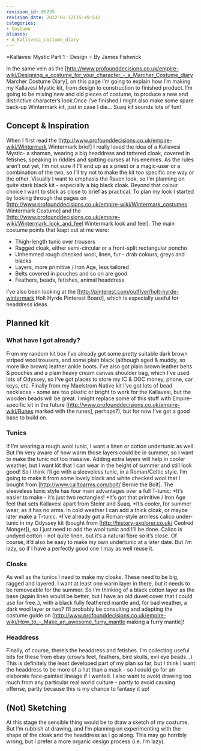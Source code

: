 ```yaml
---
revision_id: 85235
revision_date: 2022-01-12T15:49:51Z
categories:
- Costume
aliases:
- A_Kallivesi_costume_diary
---
```



=Kallavesi Mystic Part 1 - Design =
By James Fishwick 

In the same vein as the [http://www.profounddecisions.co.uk/empire-wiki/Designing_a_costume_for_your_character_-_a_Marcher_Costume_diary Marcher Costume Diary], on this page I’m going to explain how I’m making my Kallavesi Mystic kit, from design to construction to finished product. I’m going to be mixing new and old pieces of costume, to produce a new and distinctive character’s look.Once I’ve finished I might also make some spare back-up Wintermark kit, just in case I die... Suaq kit sounds lots of fun!

## Concept & Inspiration
When I first read the [http://www.profounddecisions.co.uk/empire-wiki/Wintermark Wintermark brief] I really loved the idea of a Kallavesi Mystic- a shaman, wearing a big headdress and tattered cloak, covered in fetishes, speaking in riddles and spitting curses at his enemies. As the rules aren’t out yet, I’m not sure if I’ll end up as a priest or a magic-user or a combination of the two, so I’ll try not to make the kit too specific one way or the other. Visually I want to emphasis the Raven look, so I’m planning on quite stark black kit - especially a big black cloak. Beyond that colour choice I want to stick as close to brief as practical. To plan my look I started by looking through the pages on [http://www.profounddecisions.co.uk/empire-wiki/Wintermark_costumes Wintermark Costume] and the [http://www.profounddecisions.co.uk/empire-wiki/Wintermark_look_and_feel Wintermark look and feel]. The main costume points that leapt out at me were:

* Thigh-length tunic over trousers
* Ragged cloak, either semi-circular or a front-split rectangular poncho
* Unhemmed rough checked wool, linen, fur - drab colours, greys and blacks
* Layers, more primitive / Iron Age, less tailored
* Belts covered in pouches and so on are good
* Feathers, beads, fetishes, animal headdress

I’ve also been looking at the [http://pinterest.com/outflyer/holt-hyrde-wintermark Holt Hyrde Pinterest Board], which is especially useful for headdress ideas. 

## Planned kit
### What have I got already?
From my random kit box I’ve already got some pretty suitable dark brown striped wool trousers, and some plain black (although aged & muddy, so more like brown) leather ankle boots. I’ve also got plain brown leather belts & pouches and a plain heavy cream canvas shoulder bag, which I’ve used lots of Odyssey, so I’ve got places to store my IC & OOC money, phone, car keys, etc. Finally from my Maelstrom Native kit I’ve got lots of bead necklaces - some are too plastic or bright to work for the Kallavesi, but the wooden beads will be great. I might replace some of this stuff with Empire-specific kit in the future [http://www.profounddecisions.co.uk/empire-wiki/Runes marked with the runes], perhaps?), but for now I’ve got a good base to build on.

### Tunics
If I’m wearing a rough wool tunic, I want a linen or cotton undertunic as well. But I’m very aware of how warm those layers could be in summer, so I want to make the tunic not too massive. Adding extra layers will help in cooler weather, but I want kit that I can wear in the height of summer and still look good! So I think I’ll go with a sleeveless tunic, in a Roman/Celtic style. I’m going to make it from some lovely black and white checked wool that I bought from [http://www.calltoarms.com/bolt/ Bernie the Bolt]. The sleeveless tunic style has four main advantages over a full T-tunic:
*It’s easier to make - it’s just two rectangles!
*It’s got that primitive / Iron Age feel that sets Kallavesi apart from Steinr and Suaq.
*It’s cooler, for summer wear, as it has no arms. In cold weather I can add a thick cloak, or maybe later make a T-tunic.
*I’ve already got a Roman-style armless calico under-tunic in my Odyssey kit (bought from [http://history-explorer.co.uk/ Ceolred Monger]), so I just need to add the wool tunic and I’ll be done. Calico is undyed cotton - not quite linen, but it’s a natural fibre so it’s close. Of course, it’d also be easy to make my own undertunic at a later date. But I’m lazy, so if I have a perfectly good one I may as well reuse it.

### Cloaks
As well as the tunics I need to make my cloaks. These need to be big, ragged and layered. I want at least one warm layer in there, but it needs to be removeable for the summer. So I’m thinking of a black cotton layer as the base (again linen would be better, but I have an old duvet cover that I could use for free..), with a black fully feathered mantle and, for bad weather, a dark wool layer or two? I’ll probably be consulting and adapting the costume guide on [http://www.profounddecisions.co.uk/empire-wiki/How_to_-_Make_an_awesome_furry_mantle making a furry mantle]!

### Headdress
Finally, of course, there’s the headdress and fetishes. I’m collecting useful bits for these from ebay (crow’s feet, feathers, bird skulls, evil eye beads...) This is definitely the least developed part of my plan so far, but I think I want the headdress to be more of a hat than a mask - so I could go for an elaborate face-painted lineage if I wanted. I also want to avoid drawing too much from any particular real world culture - partly to avoid causing offense, partly because this is my chance to fantasy it up!

## (Not) Sketching
At this stage the sensible thing would be to draw a sketch of my costume. But I’m rubbish at drawing, and I’m planning on experimenting with the shape of the cloak and the headdress as I go along. This may go horribly wrong, but I prefer a more organic design process (i.e. I’m lazy).